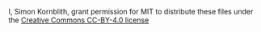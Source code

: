 I, Simon Kornblith, grant permission for MIT to distribute these files under the [Creative Commons CC-BY-4.0 license](https://creativecommons.org/licenses/by/4.0/)